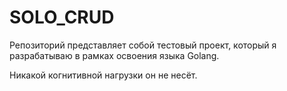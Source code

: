 # SOLO_CRUD
 Репозиторий представляет собой тестовый проект, который я разрабатываю в рамках освоения языка Golang.
 
Никакой когнитивной нагрузки он не несёт.